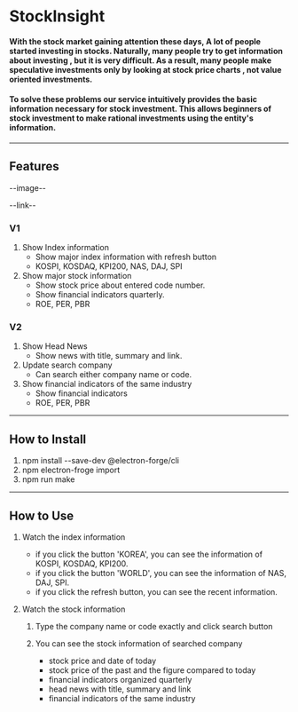 StockInsight
============
#### With the stock market gaining attention these days, A lot of people started investing in stocks. Naturally, many people try to get information about investing , but it is very difficult. As a result, many people make speculative investments only by looking at stock price charts , not value oriented investments.
#### To solve these problems our service intuitively provides the basic information necessary for stock investment. This allows beginners of stock investment to make rational investments using the entity's information.
- - -
## Features

--image--

--link--

### V1

1. Show Index information
    - Show major index information with refresh button
    - KOSPI, KOSDAQ, KPI200, NAS, DAJ, SPI
2. Show major stock information
    - Show stock price about entered code number.
    - Show financial indicators quarterly.
    - ROE, PER, PBR

### V2

1. Show Head News
    - Show news with title, summary and link.
2. Update search company
    - Can search either company name or code.
3. Show financial indicators of the same industry
    - Show financial indicators 
    - ROE, PER, PBR
- - -

## How to Install

1. npm install --save-dev @electron-forge/cli
2. npm electron-froge import
3. npm run make

- - - 

## How to Use

1. Watch the index information
    - if you click the button 'KOREA', you can see the information of KOSPI, KOSDAQ, KPI200.
    - if you click the button 'WORLD', you can see the information of NAS, DAJ, SPI.
    - if you click the refresh button, you can see the recent information.

2. Watch the stock information
        
    1. Type the company name or code exactly and click search button

    2. You can see the stock information of searched company
        - stock price and date of today
        - stock price of the past and the figure compared to today
        - financial indicators organized quarterly
        - head news with title, summary and link
        - financial indicators of the same industry
